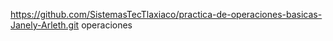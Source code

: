 https://github.com/SistemasTecTlaxiaco/practica-de-operaciones-basicas-Janely-Arleth.git
operaciones 
